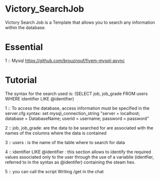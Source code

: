 # Victory_SearchJob

Victory Search Job is a Template that allows you to search any information within the database.

# Essential

 1 :: Mysql https://github.com/brouznouf/fivem-mysql-async


# Tutorial 

The syntax for the search used is: (SELECT job, job_grade FROM users WHERE identifier LIKE @identifier)

 1 :: To access the database, access information must be specified in the server.cfg
  syntax:
    set mysql_connection_string "server = localhost; database = DatabaseName; userid = username; password = password"

 2 :: job, job_grade: are the data to be searched for are associated with the names of the columns where the data is contained
 
 3 :: users : is the name of the table where to search for data
 
 4 :: identifier LIKE @identifier : this section allows to identify the required values associated only to the user through the use of a variablie (identfier, referred to in the syntax as @identifer) containing the steam hex.
 
 5 :: you can call the script Writing /get in the chat
